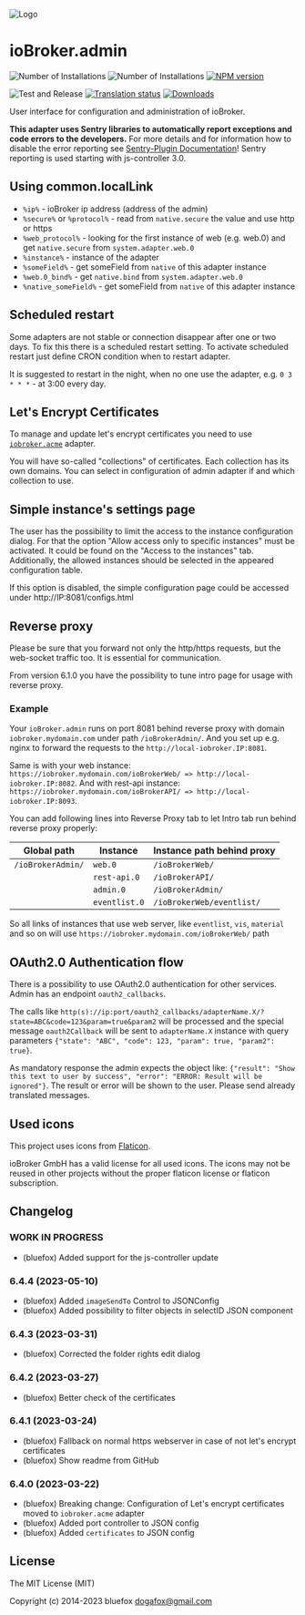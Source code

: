 ![Logo](admin/admin.png)
# ioBroker.admin

![Number of Installations](http://iobroker.live/badges/admin-installed.svg)
![Number of Installations](http://iobroker.live/badges/admin-stable.svg)
[![NPM version](http://img.shields.io/npm/v/iobroker.admin.svg)](https://www.npmjs.com/package/iobroker.admin)

![Test and Release](https://github.com/ioBroker/ioBroker.admin/workflows/Test%20and%20Release/badge.svg)
[![Translation status](https://weblate.iobroker.net/widgets/adapters/-/admin/svg-badge.svg)](https://weblate.iobroker.net/engage/adapters/?utm_source=widget)
[![Downloads](https://img.shields.io/npm/dm/iobroker.admin.svg)](https://www.npmjs.com/package/iobroker.admin)

User interface for configuration and administration of ioBroker.

**This adapter uses Sentry libraries to automatically report exceptions and code errors to the developers.** For more details and for information how to disable the error reporting see [Sentry-Plugin Documentation](https://github.com/ioBroker/plugin-sentry#plugin-sentry)! Sentry reporting is used starting with js-controller 3.0.

## Using common.localLink
- `%ip%` - ioBroker ip address (address of the admin)
- `%secure%` or `%protocol%` - read from `native.secure` the value and use http or https
- `%web_protocol%` - looking for the first instance of web (e.g. web.0) and get `native.secure` from `system.adapter.web.0`
- `%instance%` - instance of the adapter
- `%someField%` - get someField from `native` of this adapter instance
- `%web.0_bind%` - get `native.bind` from `system.adapter.web.0`
- `%native_someField%` - get someField from `native` of this adapter instance

## Scheduled restart
Some adapters are not stable or connection disappear after one or two days.
To fix this there is a scheduled restart setting.
To activate scheduled restart just define CRON condition when to restart adapter.

It is suggested to restart in the night, when no one use the adapter, e.g. `0 3 * * *` - at 3:00 every day.

## Let's Encrypt Certificates
To manage and update let's encrypt certificates you need to use [`iobroker.acme`](https://github.com/iobroker-community-adapters/ioBroker.acme) adapter.

You will have so-called "collections" of certificates. Each collection has its own domains.
You can select in configuration of admin adapter if and which collection to use.

## Simple instance's settings page
The user has the possibility to limit the access to the instance configuration dialog.
For that the option "Allow access only to specific instances" must be activated.
It could be found on the "Access to the instances" tab.
Additionally, the allowed instances should be selected in the appeared configuration table.

If this option is disabled, the simple configuration page could be accessed under http://IP:8081/configs.html

## Reverse proxy
Please be sure that you forward not only the http/https requests, but the web-socket traffic too. It is essential for communication.

From version 6.1.0 you have the possibility to tune intro page for usage with reverse proxy.

### Example 
Your `ioBroker.admin` runs on port 8081 behind reverse proxy with domain `iobroker.mydomain.com` under path `/ioBrokerAdmin/`. 
And you set up e.g. nginx to forward the requests to the `http://local-iobroker.IP:8081`. 

Same is with your web instance: `https://iobroker.mydomain.com/ioBrokerWeb/ => http://local-iobroker.IP:8082`.
And with rest-api instance: `https://iobroker.mydomain.com/ioBrokerAPI/ => http://local-iobroker.IP:8093`.

You can add following lines into Reverse Proxy tab to let Intro tab run behind reverse proxy properly:

| Global path       | Instance      | Instance path behind proxy |
|-------------------|---------------|----------------------------|
| `/ioBrokerAdmin/` | `web.0`       | `/ioBrokerWeb/`            |
|                   | `rest-api.0`  | `/ioBrokerAPI/`            |
|                   | `admin.0`     | `/ioBrokerAdmin/`          |
|                   | `eventlist.0` | `/ioBrokerWeb/eventlist/`  |

So all links of instances that use web server, like `eventlist`, `vis`, `material` and so on will use `https://iobroker.mydomain.com/ioBrokerWeb/` path

## OAuth2.0 Authentication flow
There is a possibility to use OAuth2.0 authentication for other services. Admin has an endpoint `oauth2_callbacks`. 

The calls like `http(s)://ip:port/oauth2_callbacks/adapterName.X/?state=ABC&code=123&param=true&param2` will be processed and the special message `oauth2Callback` will be sent to `adapterName.X` instance with query parameters `{"state": "ABC", "code": 123, "param": true, "param2": true}`.

As mandatory response the admin expects the object like: `{"result": "Show this text to user by success", "error": "ERROR: Result will be ignored"}`. The result or error will be shown to the user. Please send already translated messages.

## Used icons
This project uses icons from [Flaticon](https://www.flaticon.com/).

ioBroker GmbH has a valid license for all used icons.
The icons may not be reused in other projects without the proper flaticon license or flaticon subscription.

<!--
	### **WORK IN PROGRESS**
-->

## Changelog
### **WORK IN PROGRESS**
* (bluefox) Added support for the js-controller update

### 6.4.4 (2023-05-10)
* (bluefox) Added `imageSendTo` Control to JSONConfig
* (bluefox) Added possibility to filter objects in selectID JSON component

### 6.4.3 (2023-03-31)
* (bluefox) Corrected the folder rights edit dialog

### 6.4.2 (2023-03-27)
* (bluefox) Better check of the certificates

### 6.4.1 (2023-03-24)
* (bluefox) Fallback on normal https webserver in case of not let's encrypt certificates
* (bluefox) Show readme from GitHub

### 6.4.0 (2023-03-22)
* (bluefox) Breaking change: Configuration of Let's encrypt certificates moved to `iobroker.acme` adapter
* (bluefox) Added port controller to JSON config
* (bluefox) Added `certificates` to JSON config

## License
The MIT License (MIT)

Copyright (c) 2014-2023 bluefox <dogafox@gmail.com>
